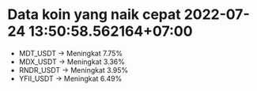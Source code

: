 # Data koin yang naik cepat 2022-07-24 13:50:58.562164+07:00

* MDT_USDT -> Meningkat 7.75%
* MDX_USDT -> Meningkat 3.36%
* RNDR_USDT -> Meningkat 3.95%
* YFII_USDT -> Meningkat 6.49%
